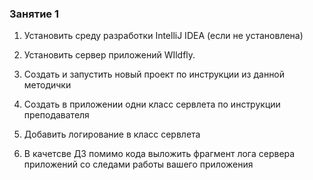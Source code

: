 ### Занятие 1

1. Установить среду разработки IntelliJ IDEA (если не установлена)

2. Установить сервер приложений WIldfly.

3. Создать и запустить новый проект по инструкции из данной методички

4. Создать в приложении одни класс сервлета по инструкции преподавателя

5. Добавить логирование в класс сервлета

6. В качетсве ДЗ помимо кода выложить фрагмент лога сервера приложений со следами работы вашего приложения